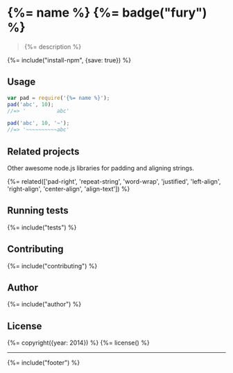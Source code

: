 # {%= name %} {%= badge("fury") %}

> {%= description %}

{%= include("install-npm", {save: true}) %}

## Usage

```js
var pad = require('{%= name %}');
pad('abc', 10);
//=> '          abc'

pad('abc', 10, '~');
//=> '~~~~~~~~~~abc'
```

## Related projects
Other awesome node.js libraries for padding and aligning strings.

{%= related(['pad-right', 'repeat-string', 'word-wrap', 'justified', 'left-align', 'right-align', 'center-align', 'align-text']) %}

## Running tests
{%= include("tests") %}

## Contributing
{%= include("contributing") %}

## Author
{%= include("author") %}

## License
{%= copyright({year: 2014}) %}
{%= license() %}

***

{%= include("footer") %}